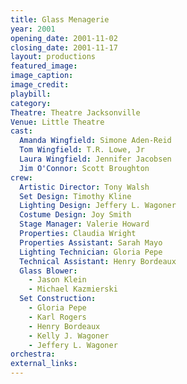 ```yaml
---
title: Glass Menagerie
year: 2001
opening_date: 2001-11-02
closing_date: 2001-11-17
layout: productions
featured_image: 
image_caption:
image_credit:
playbill:
category:
Theatre: Theatre Jacksonville
Venue: Little Theatre
cast:
  Amanda Wingfield: Simone Aden-Reid
  Tom Wingfield: T.R. Lowe, Jr
  Laura Wingfield: Jennifer Jacobsen
  Jim O'Connor: Scott Broughton
crew:
  Artistic Director: Tony Walsh
  Set Design: Timothy Kline
  Lighting Design: Jeffery L. Wagoner
  Costume Design: Joy Smith
  Stage Manager: Valerie Howard
  Properties: Claudia Wright
  Properties Assistant: Sarah Mayo
  Lighting Technician: Gloria Pepe
  Technical Assistant: Henry Bordeaux
  Glass Blower:
    - Jason Klein
    - Michael Kazmierski
  Set Construction:
    - Gloria Pepe
    - Karl Rogers
    - Henry Bordeaux
    - Kelly J. Wagoner
    - Jeffery L. Wagoner
orchestra:
external_links:
---
```

